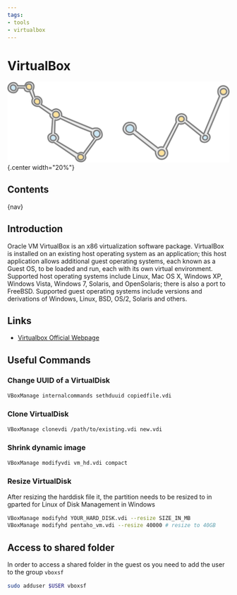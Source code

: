 ```yaml
---
tags:
- tools
- virtualbox
---
```

# VirtualBox

![](img/logo.svg){.center width="20%"}

## Contents

{nav}

## Introduction

Oracle VM VirtualBox is an x86 virtualization software package. VirtualBox is installed on an existing host operating system as an application; this host application allows additional guest operating systems, each known as a Guest OS, to be loaded and run, each with its own virtual environment. Supported host operating systems include Linux, Mac OS X, Windows XP, Windows Vista, Windows 7, Solaris, and OpenSolaris; there is also a port to FreeBSD. Supported guest operating systems include versions and derivations of Windows, Linux, BSD, OS/2, Solaris and others.

## Links

- [Virtualbox Official Webpage](https://www.virtualbox.org/)

## Useful Commands

### Change UUID of a VirtualDisk

``` bash
VBoxManage internalcommands sethduuid copiedfile.vdi
```

### Clone VirtualDisk

``` bash
VBoxManage clonevdi /path/to/existing.vdi new.vdi
```

### Shrink dynamic image

``` bash
VBoxManage modifyvdi vm_hd.vdi compact
```

### Resize VirtualDisk

After resizing the harddisk file it, the partition needs to be resized to in gparted for Linux of Disk Management in Windows

``` bash
VBoxManage modifyhd YOUR_HARD_DISK.vdi --resize SIZE_IN_MB
VBoxManage modifyhd pentaho_vm.vdi --resize 40000 # resize to 40GB
```

## Access to shared folder

In order to access a shared folder in the guest os you need to add the user to the group `vboxsf`

``` bash
sudo adduser $USER vboxsf
```

